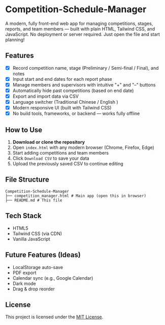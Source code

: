 # Competition-Schedule-Manager

A modern, fully front-end web app for managing competitions, stages, reports, and team members — built with plain HTML, Tailwind CSS, and JavaScript. No deployment or server required. Just open the file and start planning!

## Features

- [X] Record competition name, stage (Preliminary / Semi-final / Final), and notes
- [X] Input start and end dates for each report phase
- [X] Manage members and supervisors with intuitive "+" and "–" buttons
- [X] Automatically hide past competitions (based on end date)
- [X] Export and import data via CSV
- [X] Language switcher (Traditional Chinese / English )
- [X] Modern responsive UI (built with Tailwind CSS)
- [X] No build tools, frameworks, or backend — works fully offline

## How to Use

1. **Download or clone the repository**
2. Open `index.html` with any modern browser (Chrome, Firefox, Edge)
3. Start adding competitions and team members
4. Click `Download CSV` to save your data
5. Upload the previously saved CSV to continue editing

## File Structure

```
Competition-Schedule-Manager
├── competition_manager.html # Main app (open this in browser)
├── README.md # This file
```

## Tech Stack

- HTML5
- Tailwind CSS (via CDN)
- Vanilla JavaScript

## Future Features (Ideas)

- LocalStorage auto-save
- PDF export
- Calendar sync (e.g., Google Calendar)
- Dark mode
- Drag & drop reorder

## License

This project is licensed under the [MIT License](LICENSE).
